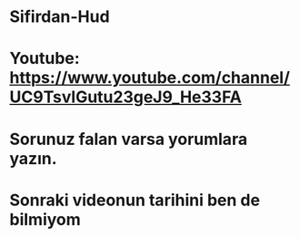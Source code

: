 # Sifirdan-Hud
# Youtube: https://www.youtube.com/channel/UC9TsvlGutu23geJ9_He33FA
# Sorunuz falan varsa yorumlara yazın.
# Sonraki videonun tarihini ben de bilmiyom